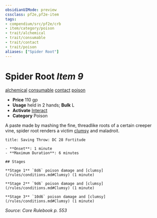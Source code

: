 ```yaml
---
obsidianUIMode: preview
cssclass: pf2e,pf2e-item
tags:
- compendium/src/pf2e/crb
- item/category/poison
- trait/alchemical
- trait/consumable
- trait/contact
- trait/poison
aliases: ["Spider Root"]
---
```

# Spider Root *Item 9*  
[alchemical](/rules/traits/alchemical.md)  [consumable](/rules/traits/consumable.md)  [contact](/rules/traits/contact.md)  [poison](/rules/traits/poison.md)  

- **Price** 110 gp
- **Usage** held in 2 hands; **Bulk** L
- **Activate** [Interact](/rules/actions/interact.md)
- **Category** Poison

A paste made by mashing the fine, threadlike roots of a certain creeper vine, spider root renders a victim [clumsy](/rules/conditions.md#Clumsy) and maladroit.

```ad-inline-affliction
title: Saving Throw: DC 28 Fortitude

- **Onset**: 1 minute
- **Maximum Duration**: 6 minutes

## Stages

**Stage 1** `8d6` poison damage and [clumsy](/rules/conditions.md#Clumsy) (1 minute)

**Stage 2** `9d6` poison damage and [clumsy](/rules/conditions.md#Clumsy) (1 minute)

**Stage 3** `10d6` poison damage and [clumsy](/rules/conditions.md#Clumsy) (1 minute)
```

*Source: Core Rulebook p. 553*